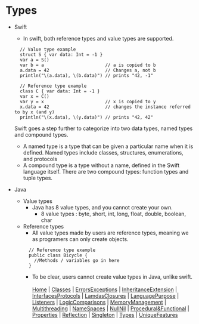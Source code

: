 # Types

* Swift <br>
  * In swift, both reference types and value types are supported. 
  ```
    // Value type example
    struct S { var data: Int = -1 }
    var a = S()
    var b = a						// a is copied to b
    a.data = 42						// Changes a, not b
    println("\(a.data), \(b.data)")	// prints "42, -1"
  ```

  ```
    // Reference type example
    class C { var data: Int = -1 }
    var x = C()
    var y = x						// x is copied to y
    x.data = 42						// changes the instance referred to by x (and y)
    println("\(x.data), \(y.data)")	// prints "42, 42"
  ```
  Swift goes a step further to categorize into two data types, named types and compound types.
  * A named type is a type that can be given a particular name when it is defined. Named types include classes, structures, enumerations, and protocols
  * A compound type is a type without a name, defined in the Swift language itself. There are two compound types: function types and tuple types.
* Java
  * Value types
    * Java has 8 value types, and you cannot create your own.
      * 8 value types : byte, short, int, long, float, double, boolean, char
  * Reference types
    * All value types made by users are reference types, meaning we as programers can only create objects. 
    ```
      // Reference type example
      public class Bicycle {
        //Methods / variables go in here
      }
    ```
    * To be clear, users cannot create value types in Java, unlike swift.
<br><br>
[Home](README.md) | [Classes](Classes.md) | [ErrorsExceptions](ErrorsExceptions.md) | [InheritanceExtension](InheritanceExtension.md) | [InterfacesProtocols](InterfacesProtocols.md) | [LamdasClosures](LamdasClosures.md) | [LanguagePurpose](LanguagePurpose.md) | [Listeners](Listeners.md) | [LogicComparisons](LogicComparisons.md) | [MemoryManagement](MemoryManagement.md) | [Multithreading](Multithreading.md) | [NameSpaces](NameSpaces.md) | [NullNil](NullNil.md) | [Procedural&Functional](Procedural&Functional.md) | [Properties](Properties.md) | [Reflection](Reflection.md) | [Singleton](Singleton.md) | [Types](Types.md) | [UniqueFeatures](UniqueFeatures.md)
